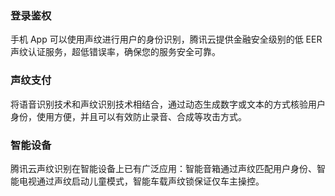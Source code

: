 ### 登录鉴权
手机 App 可以使用声纹进行用户的身份识别，腾讯云提供金融安全级别的低 EER 声纹认证服务，超低错误率，确保您的服务安全可靠。

### 声纹支付
将语音识别技术和声纹识别技术相结合，通过动态生成数字或文本的方式核验用户身份，使用方便，并且可以有效防止录音、合成等攻击方式。

### 智能设备
腾讯云声纹识别在智能设备上已有广泛应用：智能音箱通过声纹匹配用户身份、智能电视通过声纹启动儿童模式，智能车载声纹锁保证仅车主操控。


